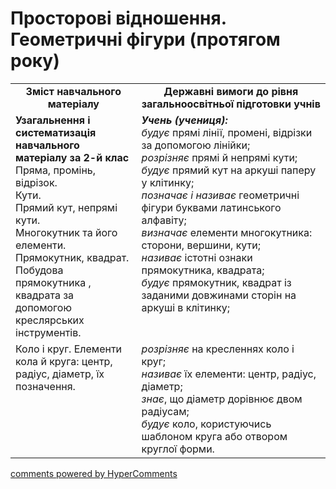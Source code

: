 <div id="hypercomments_widget" class="js-hypercomments-widget invisible"></div>

# Просторові відношення. Геометричні фігури (протягом року)
<table>
  <tr>
    <td width="40%" align="center"><b>Зміст навчального матеріалу<b></td>
    <td width="60%" align="center"><b>Державні вимоги до рівня загальноосвітньої підготовки учнів</b></td>
  </tr>
  <tr>
    <td width="40%" style="vertical-align:top !important;"><b>Узагальнення і систематизація навчального матеріалу за
2-й клас</b><br>
Пряма, промінь, відрізок. <br>
Кути. <br>
Прямий кут, непрямі кути.<br>
Многокутник та його елементи.<br>
Прямокутник, квадрат. Побудова прямокутника , квадрата за допомогою креслярських інструментів.<br></td>
    <td width="60%" style="vertical-align:top !important;"><i><b>Учень (учениця):</b></i><br>
<i>будує</i> прямі лінії, промені, відрізки за допомогою лінійки;<br>
<i>розрізняє</i> прямі й непрямі кути; <br>
<i>будує</i>  прямий кут на аркуші паперу у клітинку; <br>
<i>позначає і називає</i> геометричні фігури буквами латинського алфавіту;<br>
<i>визначає</i> елементи многокутника:  сторони, вершини, кути; <br>
<i>називає</i> істотні ознаки прямокутника, квадрата;<br>
<i>будує</i> прямокутник, квадрат із заданими довжинами сторін  на аркуші в клітинку;<br>
    </td>
  </tr>
  <tr>
    <td width="40%" style="vertical-align:top !important;">
    Коло і круг. Елементи кола й круга: центр, радіус, діаметр, їх позначення.</td>
    <td width="60%" style="vertical-align:top !important;">
<i>розрізняє</i> на кресленнях коло і круг; <br>
<i>називає</i> їх елементи: центр, радіус, діаметр;<br>
<i>знає</i>, що діаметр дорівнює двом радіусам;<br>
<i>будує</i> коло, користуючись шаблоном круга або отвором круглої форми.<br></td>
  </tr>
</table>

<div class="js-hypercomments-container">
    <a href="http://hypercomments.com" class="hc-link" title="comments widget">comments powered by HyperComments</a>
</div>